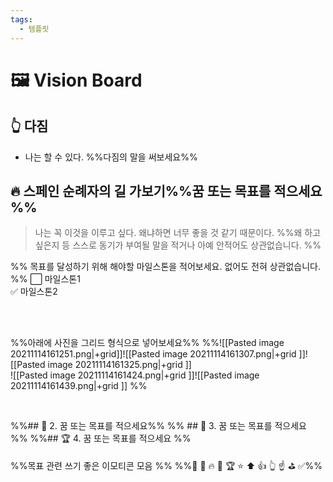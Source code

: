 ```yaml
---
tags:
  - 템플릿
---
```

# 🖼️ Vision Board
## 👆 다짐
- 나는 할 수 있다.  %%다짐의 말을 써보세요%%


## 🔥 스페인 순례자의 길 가보기%%꿈 또는 목표를 적으세요 %%
>  나는 꼭 이것을 이루고 싶다. 왜냐하면 너무 좋을 것 같기 때문이다.
>  %%왜 하고 싶은지 등 스스로 동기가 부여될 말을 적거나 아예 안적어도 상관없습니다. %%

%% 목표를 달성하기 위해  해야할 마일스톤을 적어보세요. 없어도 전혀 상관없습니다.  %%
⬜ 마일스톤1  
✅ 마일스톤2 

<br><br>

%%아래에 사진을 그리드 형식으로 넣어보세요%%
%%![[Pasted image 20211114161251.png|+grid]]![[Pasted image 20211114161307.png|+grid ]]![[Pasted image 20211114161325.png|+grid ]]  
![[Pasted image 20211114161424.png|+grid ]]![[Pasted image 20211114161439.png|+grid ]] %%

<br>

%%## 🚀 2. 꿈 또는 목표를 적으세요%%
%% ## 🚩 3. 꿈 또는 목표를 적으세요 %%
%%## 🏆 4. 꿈 또는 목표를 적으세요 %%

%%목표 관련 쓰기 좋은 이모티콘 모음 %%
%%🚀  🚩 🔥 🎯 🏆 ⭐ ⬆️ 👍 👆 ☝️ ⛳ ✅%%
